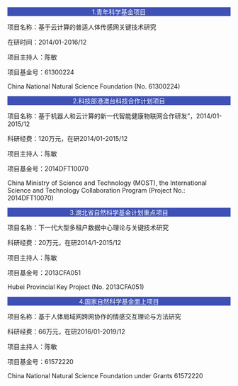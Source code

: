 ﻿<div style="background:#3F51B5; text-align :center;color:white ">1.青年科学基金项目</div>

项目名称：基于云计算的普适人体传感网关键技术研究
                                   
在研时间：2014/01-2016/12
                                   
项目主持人：陈敏
                                   
项目基金号：61300224
                                   
China National Natural Science Foundation (No. 61300224)


<div style="background:#3F51B5; text-align :center;color:white ">2.科技部港澳台科技合作计划项目</div>

项目名称：基于机器人和云计算的新一代智能健康物联网合作研发”，2014/01-2015/12
                                   
科研经费：120万元，在研2014/01-2015/12
                                   
项目主持人：陈敏
                                   
项目基金号：2014DFT10070
                                  
China Ministry of Science and Technology (MOST), the International Science and Technology Collaboration Program (Project No.: 2014DFT10070)


<div style="background:#3F51B5; text-align :center;color:white ">3.湖北省自然科学基金计划重点项目</div>

项目名称：下一代大型多租户数据中心理论与关键技术研究
                                   
科研经费：20万元，在研2014/1-2015/12
                                   
项目主持人：陈敏
                                   
项目基金号：2013CFA051
                                  
Hubei Provincial Key Project (No. 2013CFA051)


<div style="background:#3F51B5; text-align :center;color:white ">4.国家自然科学基金面上项目</div>

项目名称：基于人体局域网跨网协作的情感交互理论与方法研究
                                   
科研经费：66万元，在研2016/01-2019/12
                                   
项目主持人：陈敏
                                   
项目基金号：61572220
                                  
China National Natural Science Foundation under Grants 61572220